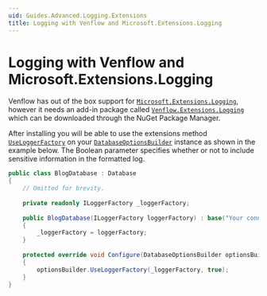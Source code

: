 ```yaml
---
uid: Guides.Advanced.Logging.Extensions
title: Logging with Venflow and Microsoft.Extensions.Logging
---
```


# Logging with Venflow and Microsoft.Extensions.Logging

Venflow has out of the box support for [`Microsoft.Extensions.Logging`](https://www.nuget.org/packages/Microsoft.Extensions.Logging), however it needs an add-in package called [`Venflow.Extensions.Logging`](https://www.nuget.org/packages/Venflow.Extensions.Logging) which can be downloaded through the NuGet Package Manager.

After installing you will be able to use the extensions method [`UseLoggerFactory`](xref:Venflow.Extensions.Logging.DatabaseOptionsBuilderExtensions.UseLoggerFactory(Venflow.DatabaseOptionsBuilder,Microsoft.Extensions.Logging.ILoggerFactory,System.Boolean)) on your [`DatabaseOptionsBuilder`](xref:Venflow.DatabaseOptionsBuilder) instance as shown in the example below. The Boolean parameter specifies whether or not to include sensitive information in the formatted log. 
```cs
public class BlogDatabase : Database
{
    // Omitted for brevity.
    
    private readonly ILoggerFactory _loggerFactory;
    
    public BlogDatabase(ILoggerFactory loggerFactory) : base("Your connection string.")
    {
        _loggerFactory = loggerFactory;
    }
    
    protected override void Configure(DatabaseOptionsBuilder optionsBuilder)
    {
        optionsBuilder.UseLoggerFactory(_loggerFactory, true);
    }
}
```